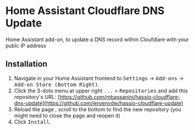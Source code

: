 # Home Assistant Cloudflare DNS Update
Home Assistant add-on, to update a DNS record within Cloufdlare with your publc IP address

## Installation

1. Navigate in your Home Assistant frontend to <kbd>Settings</kbd> -> <kbd>Add-ons</kbd> -> <kbd>Add-on Store (Bottom Right)</kbd>.
2. Click the 3-dots menu at upper right <kbd>...</kbd> > <kbd>Repositories</kbd> and add this repository's URL: [https://github.com/mbassanini/hassio-cloudflare-dns-update](https://github.com/jeroenvdw/hassio-cloudflare-update)
3. Reload the page , scroll to the bottom to find the new repository (you might need to close the page and reopen it)
4. Click <kbd>Install</kbd>.
